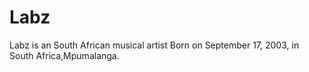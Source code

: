 # Labz
Labz is an South African musical artist Born on September 17, 2003, in South Africa,Mpumalanga.
